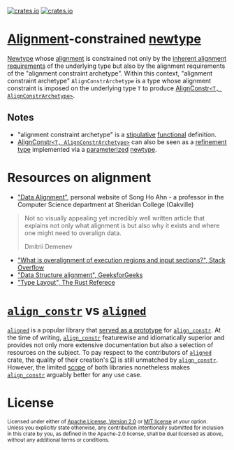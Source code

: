 [![crates.io](https://img.shields.io/crates/v/align_constr.svg)][`align_constr`]
[![crates.io](https://img.shields.io/crates/d/align_constr.svg)][`align_constr`]

# [Alignment][alignment]-constrained [newtype]

[Newtype][newtype] whose [alignment] is constrained not only by the [inherent alignment requirements](https://doc.rust-lang.org/reference/type-layout.html) of the underlying type but also by the alignment requirements of the "alignment constraint archetype". Within this context, "alignment constraint archetype" `AlignConstrArchetype` is a type whose alignment constraint is imposed on the underlying type `T` to produce [AlignConstr`<T, AlignConstrArchetype>`][`AlignConstr`].

## Notes

* "alignment constraint archetype" is a
[stipulative](https://www.ucfmapper.com/education/various-types-definitions/#:~:text=Stipulative%20definitions)
[functional](https://www.ucfmapper.com/education/various-types-definitions/#:~:text=Functional%20definitions)
definition.
* [AlignConstr`<T, AlignConstrArchetype>`][`AlignConstr`] can also be seen as a [refinement type](https://en.wikipedia.org/wiki/Refinement_type) implemented via a [parameterized](http://www.angelikalanger.com/GenericsFAQ/FAQSections/ParameterizedTypes.html#FAQ001) [newtype].

# Resources on alignment

* ["Data Alignment"](http://www.songho.ca/misc/alignment/dataalign.html), personal website of Song Ho Ahn - a professor in the Computer Science department at Sheridan College (Oakville)
> Not so visually appealing yet incredibly well written article that explains not only what alignment is but also why it exists and where one might need to overalign data.
>
> Dmitrii Demenev
* ["What is overalignment of execution regions and input sections?", Stack Overflow][overalignment]
* ["Data Structure alignment", GeeksforGeeks](https://www.geeksforgeeks.org/data-structure-alignment/)
* ["Type Layout", The Rust Referece](https://doc.rust-lang.org/reference/type-layout.html)

# [`align_constr`] vs [`aligned`]

[`aligned`] is a popular library that [served as a prototype](https://github.com/JohnScience/align_constr/blob/main/HISTORY.md) for [`align_constr`]. At the time of writing, [`align_constr`] featurewise and idiomatically superior and provides not only more extensive documentation but also a selection of resources on the subject. To pay respect to the contributors of [`aligned`] crate, the quality of their creation's [CI] is still unmatched by [`align_constr`]. However, the limited [scope] of both libraries nonetheless makes [`align_constr`] arguably better for any use case.

[overalignment]: https://stackoverflow.com/questions/8732441/what-is-overalignment-of-execution-regions-and-input-sections
[`AlignConstr`]: https://docs.rs/align_constr/latest/align_constr/struct.AlignConstr.html
[`aligned`]: https://crates.io/crates/aligned
[`align_constr`]: https://crates.io/crates/align_constr
[newtype]: https://rust-unofficial.github.io/patterns/patterns/behavioural/newtype.html
[alignment]: https://www.geeksforgeeks.org/data-structure-alignment/
[CI]: https://en.wikipedia.org/wiki/Continuous_integration
[scope]: https://en.wikipedia.org/wiki/Scope_(project_management)

# License

<sup>
Licensed under either of <a href="LICENSE-APACHE">Apache License, Version
2.0</a> or <a href="LICENSE-MIT">MIT license</a> at your option.
</sup>

<br>

<sub>
Unless you explicitly state otherwise, any contribution intentionally submitted
for inclusion in this crate by you, as defined in the Apache-2.0 license, shall
be dual licensed as above, without any additional terms or conditions.
</sub>
